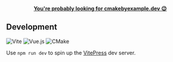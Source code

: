 <p align=center>
    <b><a href="https://cmakebyexample.dev/">You're probably looking for cmakebyexample.dev 😉</a></b>
</p>

## Development

![Vite](https://img.shields.io/static/v1?style=for-the-badge&message=Vite&color=646CFF&logo=Vite&logoColor=FFFFFF&label=) ![Vue.js](https://img.shields.io/static/v1?style=for-the-badge&message=Vue.js&color=222222&logo=Vue.js&logoColor=4FC08D&label=) ![CMake](https://img.shields.io/static/v1?style=for-the-badge&message=CMake&color=064F8C&logo=CMake&logoColor=FFFFFF&label=)

Use `npm run dev` to spin up the [VitePress](https://vitepress.dev/) dev server.
